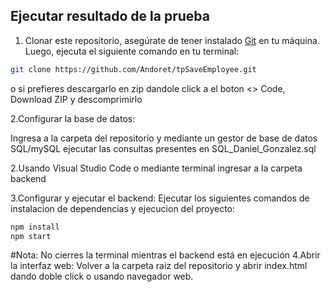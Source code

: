 ## Ejecutar resultado de la prueba 
1. Clonar este repositorio, asegúrate de tener instalado [Git](https://git-scm.com/) en tu máquina. Luego, ejecuta el siguiente comando en tu terminal:

```bash
git clone https://github.com/Andoret/tpSaveEmployee.git
```
o si prefieres descargarlo en zip dandole click a el boton <> Code, Download ZIP y descomprimirlo

2.Configurar la base de datos:

Ingresa a la carpeta del repositorio y mediante un gestor de base de datos SQL/mySQL ejecutar las consultas presentes en SQL_Daniel_Gonzalez.sql

2.Usando Visual Studio Code o mediante terminal ingresar a la carpeta backend

3.Configurar y ejecutar el backend:
  Ejecutar los siguientes comandos de instalacion de dependencias y ejecucion del proyecto:

  ```bash
  npm install
  npm start
  ```
  #Nota: No cierres la terminal mientras el backend está en ejecución
4.Abrir la interfaz web:
  Volver a la carpeta raiz del repositorio y abrir index.html dando doble click o usando navegador web.

